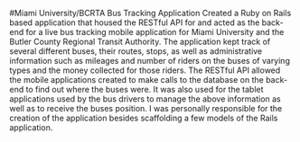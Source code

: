 #Miami University/BCRTA Bus Tracking Application
Created a Ruby on Rails based application that housed the RESTful API for and acted as the back-end for a live bus tracking mobile application for Miami University and the Butler County Regional Transit Authority. The application kept track of several different buses, their routes, stops, as well as administrative information such as mileages and number of riders on the buses of varying types and the money collected for those riders. The RESTful API allowed the mobile applications created to make calls to the database on the back-end to find out where the buses were. It was also used for the tablet applications used by the bus drivers to manage the above information as well as to receive the buses position. I was personally responsible for the creation of the application besides scaffolding a few models of the Rails application.
